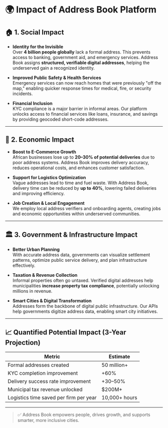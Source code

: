 # 🌍 Impact of Address Book Platform

## 🏠 1. Social Impact

- **Identity for the Invisible**  
  Over **4 billion people globally** lack a formal address. This prevents access to banking, government aid, and emergency services. Address Book assigns **structured, verifiable digital addresses**, helping the underserved gain a recognized identity.

- **Improved Public Safety & Health Services**  
  Emergency services can now reach homes that were previously "off the map," enabling quicker response times for medical, fire, or security incidents.

- **Financial Inclusion**  
  KYC compliance is a major barrier in informal areas. Our platform unlocks access to financial services like loans, insurance, and savings by providing geocoded short-code addresses.

---

## 🛒 2. Economic Impact

- **Boost to E-Commerce Growth**  
  African businesses lose up to **20–30% of potential deliveries** due to poor address systems. Address Book improves delivery accuracy, reduces operational costs, and enhances customer satisfaction.

- **Support for Logistics Optimization**  
  Vague addresses lead to time and fuel waste. With Address Book, delivery time can be reduced by **up to 40%**, lowering failed deliveries and improving efficiency.

- **Job Creation & Local Engagement**  
  We employ local address verifiers and onboarding agents, creating jobs and economic opportunities within underserved communities.

---

## 🏛️ 3. Government & Infrastructure Impact

- **Better Urban Planning**  
  With accurate address data, governments can visualize settlement patterns, optimize public service delivery, and plan infrastructure effectively.

- **Taxation & Revenue Collection**  
  Informal properties often go untaxed. Verified digital addresses help municipalities **increase property tax compliance**, potentially unlocking millions in revenue.

- **Smart Cities & Digital Transformation**  
  Addresses form the backbone of digital public infrastructure. Our APIs help governments digitize address data, enabling smart city initiatives.

---

## 📈 Quantified Potential Impact (3-Year Projection)

| Metric                                       | Estimate               |
|---------------------------------------------|------------------------|
| Formal addresses created                     | 50 million+            |
| KYC completion improvement                   | +60%                   |
| Delivery success rate improvement            | +30–50%                |
| Municipal tax revenue unlocked               | $200M+                 |
| Logistics time saved per firm per year       | 10,000+ hours          |

---

> ✅ Address Book empowers people, drives growth, and supports smarter, more inclusive cities.
